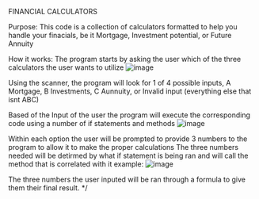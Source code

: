 FINANCIAL CALCULATORS

Purpose: 
This code is a collection of calculators formatted to help you handle your finacials, be it Mortgage, Investment potential, or Future Annuity

How it works:
The program starts by asking the user which of the three calculators the user wants to utilize
![image](https://github.com/user-attachments/assets/f911f4ee-5142-4666-9572-28427d5dc86c)

Using the scanner, the program will look for 1 of 4 possible inputs, A Mortgage, B Investments, C Aunnuity, or Invalid input (everything else that isnt ABC)

Based of the Input of the user the program will execute the corresponding code using a number of if statements and methods
![image](https://github.com/user-attachments/assets/f7a30eda-583f-4970-b8be-49f465b25414)

Within each option the user will be prompted to provide 3 numbers to the program to allow it to make the proper calculations
The three numbers needed will be detirmed by what if statement is being ran and will call the method that is correlated with it 
example: 
![image](https://github.com/user-attachments/assets/67878d24-0765-417f-9b76-8d45b05f7c8e)

The three numbers the user inputed will be ran through a formula to give them their final result.
*/
